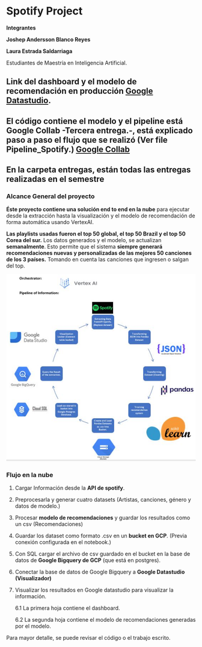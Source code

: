 
# Spotify Project

**Integrantes**

**Joshep Andersson Blanco Reyes**

**Laura Estrada Saldarriaga**

Estudiantes de Maestría en Inteligencia Artificial. 

## **Link del dashboard y el modelo de recomendación en producción [Google Datastudio](https://lookerstudio.google.com/reporting/86e0b128-1eda-4927-ae03-42a04ea3a4d0).**

## **El código contiene el modelo y el pipeline está Google Collab -Tercera entrega.-,  está explicado paso a paso el flujo que se realizó** (Ver file Pipeline_Spotify.) [Google Collab](https://github.com/Joshep1229/spotify_project/blob/main/Pipeline_Spotify.ipynb)

## **En la carpeta entregas, están todas las entregas realizadas en el semestre** 

### **Alcance General del proyecto**

 **Éste proyecto contiene una solución end to end en la nube** para ejecutar desde la extracción hasta la visualización y el modelo de recomendación de forma automática usando VertexAI.

**Las playlists usadas fueron el top 50 global, el top 50 Brazil y el top 50 Corea del sur.** Los datos generados y el modelo, se actualizan **semanalmente**.
Esto permite que  el sistema **siempre generará recomendaciones nuevas y personalizadas de las mejores 50 canciones de los 3 países.** Tomando en cuenta las canciones que ingresen o salgan del top.



![alt text](https://github.com/Joshep1229/spotify_project/blob/main/Images/Pipeline%20Grafico.JPG?raw=true)

### **Flujo en la nube**
1. Cargar Información desde la **API de spotify**.
2. Preprocesarla y generar cuatro datasets (Artistas, canciones, género y datos de modelo.)
3. Procesar **modelo de recomendaciones** y guardar los resultados como un csv (Recomendaciones)
3. Guardar los dataset como formato .csv en un **bucket en GCP**. (Previa conexión configurada en el notebook.)
4. Con SQL cargar el archivo de csv guardado en el bucket en la base de datos de **Google Bigquery de GCP** (que está en postgres).
5. Conectar la base de datos de Google Bigquery a **Google Datastudio (Visualizador)** 
6. Visualizar los resultados en Google datastudio para visualizar la información.

    6.1 La primera hoja contiene el dashboard.
    
    6.2 La segunda hoja contiene el modelo de recomendaciones generadas por el modelo.

Para mayor detalle, se puede revisar el código o el trabajo escrito.





	


